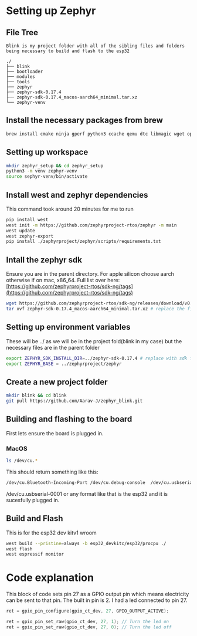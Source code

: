 # Setting up Zephyr # 

## File Tree ## 
```
Blink is my project folder with all of the sibling files and folders being necessary to build and flash to the esp32

./
├── blink
├── bootloader
├── modules
├── tools
├── zephyr
├── zephyr-sdk-0.17.4
├── zephyr-sdk-0.17.4_macos-aarch64_minimal.tar.xz
└── zephyr-venv
```
## Install the necessary packages from brew ##

```bash 
brew install cmake ninja gperf python3 ccache qemu dtc libmagic wget openocd
```

## Setting up workspace ## 
``` bash 
mkdir zephyr_setup && cd zephyr_setup
python3 -m venv zephyr-venv
source sephyr-venv/bin/activate
```

## Install west and zephyr dependencies ## 
This command took around 20 minutes for me to run
``` bash 
pip install west
west init -m https://github.com/zephyrproject-rtos/zephyr -m main 
west update
west zephyr-export
pip install ./zephyrproject/zephyr/scripts/requirements.txt
```

## Intall the zephyr sdk ## 
Ensure you are in the parent directory. For apple silicon choose aarch otherwise if on mac, x86_64. Full list over here: [https://github.com/zephyrproject-rtos/sdk-ng/tags](https://github.com/zephyrproject-rtos/sdk-ng/tags)
``` bash 
wget https://github.com/zephyrproject-rtos/sdk-ng/releases/download/v0.17.4/zephyr-sdk-0.17.4_macos-aarch64_minimal.tar.xz
tar xvf zephyr-sdk-0.17.4_macos-aarch64_minimal.tar.xz # replace the file name after xvf with the folder created after wget
```

## Setting up environment variables ## 
These will be ../ as we will be in the project fold(blink in my case) but the necessary files are in the parent folder
```bash 
export ZEPHYR_SDK_INSTALL_DIR=../zephyr-sdk-0.17.4 # replace with sdk folder nam
export ZEPHYR_BASE = ../zephyrproject/zephyr
```
## Create a new project folder ## 
``` bash
mkdir blink && cd blink 
git pull https://github.com/Aarav-J/zephyr_blink.git
```

## Building and flashing to the board ## 

First lets ensure the board is plugged in. 

### MacOS ### 
``` bash
ls /dev/cu.*
```

This should return something like this: 
``` bash 
/dev/cu.Bluetooth-Incoming-Port /dev/cu.debug-console  /dev/cu.usbserial-0001
```
/dev/cu.usbserial-0001 or any format like that is the esp32 and it is sucesfully plugged in. 

## Build and Flash ## 
This is for the esp32 dev kitv1 wroom
``` bash
west build --pristine=always -b esp32_devkitc/esp32/procpu ./
west flash 
west espressif monitor
```

# Code explanation #

This block of code sets pin 27 as a GPIO output pin which means electricity can be sent to that pin. The built in pin is 2. I had a led connected to pin 27. 
```  c
ret = gpio_pin_configure(gpio_ct_dev, 27, GPIO_OUTPUT_ACTIVE);
```

``` c
ret = gpio_pin_set_raw(gpio_ct_dev, 27, 1); // Turn the led on 
ret = gpio_pin_set_raw(gpio_ct_dev, 27, 0); // Turn the led off
```


